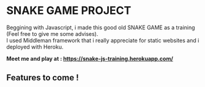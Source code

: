# SNAKE GAME PROJECT


<p>Beggining with Javascript, i made this good old SNAKE GAME as a training (Feel free to give me some advises).<br>
I used Middleman framework that i really appreciate for static websites and i deployed with Heroku.</p>

<strong>Meet me and play at : https://snake-js-training.herokuapp.com/</strong>


<h2>Features to come !</h2>
